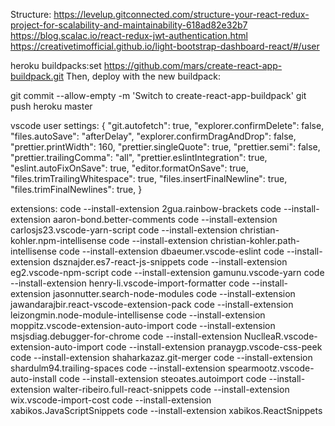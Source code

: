 Structure:
https://levelup.gitconnected.com/structure-your-react-redux-project-for-scalability-and-maintainability-618ad82e32b7
https://blog.scalac.io/react-redux-jwt-authentication.html
https://creativetimofficial.github.io/light-bootstrap-dashboard-react/#/user


heroku buildpacks:set https://github.com/mars/create-react-app-buildpack.git
Then, deploy with the new buildpack:

git commit --allow-empty -m 'Switch to create-react-app-buildpack'
git push heroku master


vscode user settings:
{
"git.autofetch": true,
"explorer.confirmDelete": false,
"files.autoSave": "afterDelay",
"explorer.confirmDragAndDrop": false,
"prettier.printWidth": 160,
"prettier.singleQuote": true,
"prettier.semi": false,
"prettier.trailingComma": "all",
"prettier.eslintIntegration": true,
"eslint.autoFixOnSave": true,
"editor.formatOnSave": true,
"files.trimTrailingWhitespace": true,
"files.insertFinalNewline": true,
"files.trimFinalNewlines": true,
}

extensions:
code --install-extension 2gua.rainbow-brackets
code --install-extension aaron-bond.better-comments
code --install-extension carlosjs23.vscode-yarn-script
code --install-extension christian-kohler.npm-intellisense
code --install-extension christian-kohler.path-intellisense
code --install-extension dbaeumer.vscode-eslint
code --install-extension dsznajder.es7-react-js-snippets
code --install-extension eg2.vscode-npm-script
code --install-extension gamunu.vscode-yarn
code --install-extension henry-li.vscode-import-formatter
code --install-extension jasonnutter.search-node-modules
code --install-extension jawandarajbir.react-vscode-extension-pack
code --install-extension leizongmin.node-module-intellisense
code --install-extension moppitz.vscode-extension-auto-import
code --install-extension msjsdiag.debugger-for-chrome
code --install-extension NuclleaR.vscode-extension-auto-import
code --install-extension pranaygp.vscode-css-peek
code --install-extension shaharkazaz.git-merger
code --install-extension shardulm94.trailing-spaces
code --install-extension spearmootz.vscode-auto-install
code --install-extension steoates.autoimport
code --install-extension walter-ribeiro.full-react-snippets
code --install-extension wix.vscode-import-cost
code --install-extension xabikos.JavaScriptSnippets
code --install-extension xabikos.ReactSnippets
